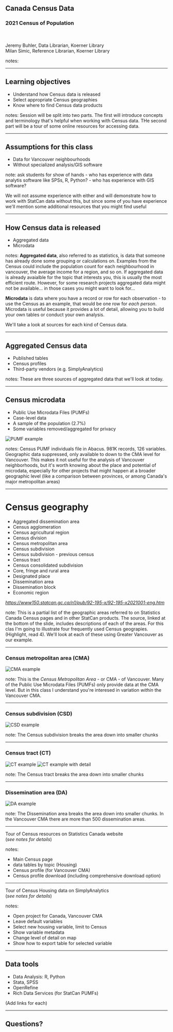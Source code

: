 <!-- .slide: data-background="darkseagreen" -->

## Canada Census Data 
### 2021 Census of Population
\
\
Jeremy Buhler, Data Librarian, Koerner Library <!-- .element: class="smaller" --> 
\
Milan Simic, Reference Librarian, Koerner Library


notes: 

---

## Learning objectives  

- Understand how Census data is released
- Select appropriate Census geographies
- Know where to find Census data products

notes: Session will be split into two parts. The first will introduce concepts and terminology that's helpful when working with Census data. THe second part will be a tour of some online resources for accessing data.

---

## Assumptions for this class

- Data for Vancouver neighbourhoods
- Without specialized analysis/GIS software


note: ask students for show of hands
	- who has experience with data analytis software like SPSs, R, Python?
	- who has experience with GIS software?

We will not assume experience with either and will demonstrate how to work with StatCan data without this, but since some of you have experience we'll mention some additional resources that you might find useful 

---

<!-- .slide: data-background="lightblue" -->
## How Census data is released

- Aggregated data <!-- .element: class="fragment" -->
- Microdata <!-- .element: class="fragment" -->


notes: **Aggregated data**, also referred to as statistics, is data that someone has already done some grouping or calculations on. Examples from the Census could include the population count for each neighbourhood in vancouver, the average income for a region, and so on. If aggregated data is already avaialble for the topic that interests you, this is usually the most efficient route. However, for some research projects aggregated data might not be available... in those cases you might want to look for...

**Microdata** is data where you have a record or row for each observation - to use the Census as an example, that would be one row for _each person_. Microdata is useful because it provides a lot of detail, allowing you to build your own tables or conduct your own analysis.

We'll take a look at sources for each kind of Census data.


---

## Aggregated Census data

- Published tables
- Census profiles 
- Third-party vendors (e.g. SimplyAnalytics)


notes: These are three sources of aggregated data that we'll look at today. 


---

## Census microdata

- Public Use Microdata Files (PUMFs) 
- Case-level data
- A sample of the population (2.7%)
- Some variables removed/aggregated for privacy

![PUMF example](media/PUMF_sample.png) <!-- .element: class="fragment" --> 


notes: Census PUMF individuals file in Abacus. 981K records, 126 variables. Geographic data suppressed, only available to down to the CMA level for Vancouver. This makes it not useful for the analysis of Vancouver neighborhoods, but it's worth knowing about the place and potential of microdata, especially for other projects that might happen at a broader geographic level (like a comparison between provinces, or among Canada's major metropolitan areas)


---

<!-- .slide: data-background="lightblue" style="font-size:0.5em" data-transition="slide-in fade-out" -->
# Census geography

- Aggregated dissemination area
- Census agglomeration
- Census agricultural region
- Census division
- Census metropolitan area <!-- .element: class="fragment highlight-blue" data-fragment-index="1" -->
- Census subdivision<!-- .element: class="fragment highlight-blue" data-fragment-index="1" -->
- Census subdivision - previous census
- Census tract<!-- .element: class="fragment highlight-blue" data-fragment-index="1" -->
- Census consolidated subdivision
- Core, fringe and rural area
- Designated place
- Dissemination area<!-- .element: class="fragment highlight-blue" data-fragment-index="1" -->
- Dissemination block
- Economic region

_<https://www150.statcan.gc.ca/n1/pub/92-195-x/92-195-x2021001-eng.htm>_

note: This is a partial list of the geographic areas referred to on Statistics Canada Census pages and in other StatCan products. The source, linked at the bottom of the slide, includes descriptions of each of the areas. For this clas I'm going to illustrate four frequently used Census geograpies. (Highlight, read 4). We'll look at each of these using Greater Vancouver as our example.


---

<!-- .slide: data-transition="fade" -->
### Census metropolitan area (CMA)

![CMA example](media/geog_CMA.png)


note: This is the _Census Metropolitan Area_ - or CMA - of Vancouver. Many of the Public Use Microdata Files (PUMFs) only provide data at the CMA level. But in this class I understand you're interesed in variation _within_ the Vancouver CMA.

---

<!-- .slide: data-transition="fade" -->
### Census subdivision (CSD)

![CSD example](media/geog_CSD.png)


note: The Census subdivision breaks the area down into smaller chunks

---

<!-- .slide: data-transition="fade" -->
### Census tract (CT)

![CT example](media/geog_CT.png) <!-- .element class="fragment semi-fade-out" data-fragment-index="1" -->
![CT example with detail](media/geog_CT_inset.png) <!-- .element class="fragment" style="position: absolute; left: 200px" data-fragment-index="1" -->



note: The Census tract breaks the area down into smaller chunks


---

<!-- .slide: data-transition="fade-in slide-out" -->
### Dissemination area (DA) 

![DA example](media/geog_DA.png)


note: The Dissemination area breaks the area down into smaller chunks. In the Vancouver CMA there are more than 500 dissemination areas.


---


<!-- .slide: data-background="lightblue" style="font-size:smaller"-->

Tour of Census resources on Statistics Canada website  
(_see notes for details_)

notes:
- Main Census page
- data tables by topic (Housing)
- Census profile (for Vancouver CMA)
- Census profile download (including comprehensive download option)

---


<!-- .slide: data-background="lightblue" style="font-size:smaller"-->

Tour of Census Housing data on SimplyAnalytics  
(_see notes for details_)


notes:
- Open project for Canada, Vancouver CMA
- Leave default variables
- Select new housing variable, limit to Census
- Show variable metadata
- Change level of detail on map
- Show how to export table for selected variable


---

## Data tools

- Data Analysis: R, Python 
- Stata, SPSS
- OpenRefine
- Rich Data Services (for StatCan PUMFs)
 
(Add links for each)

---

<!-- .slide: data-background="darkseagreen" -->
## Questions?
